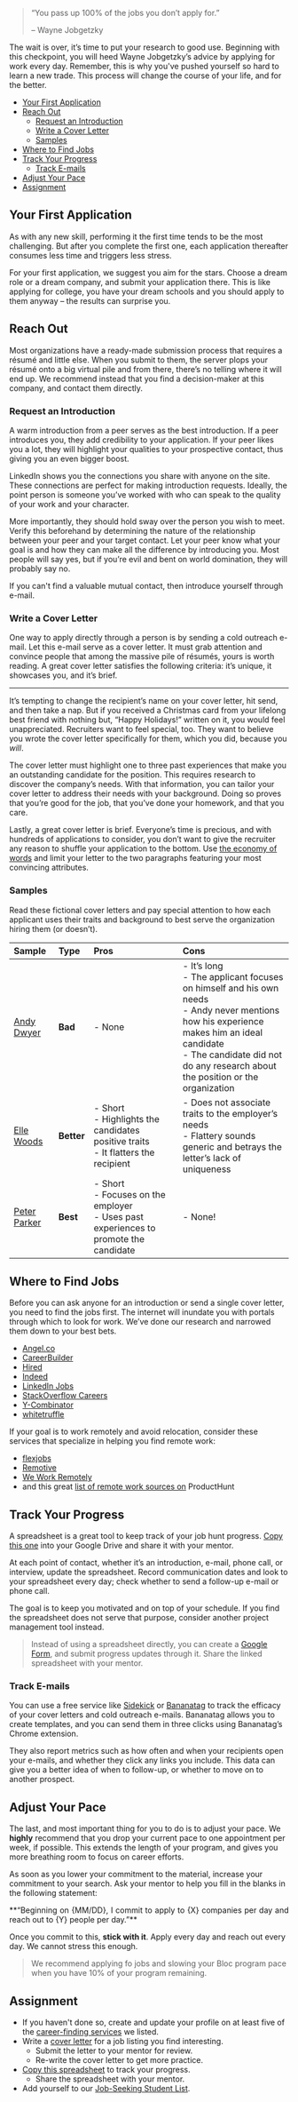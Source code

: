 > “You pass up 100% of the jobs you don’t apply for.”
>
> – Wayne Jobgetzky

The wait is over, it’s time to put your research to good use. Beginning with this checkpoint, you will heed Wayne Jobgetzky’s advice by applying for work every day. Remember, this is why you've pushed yourself so hard to learn a new trade. This process will change the course of your life, and for the better.

- [Your First Application](#your-first-application)
- [Reach Out](#reach-out)
  - [Request an Introduction](#request-an-introduction)
  - [Write a Cover Letter](#write-a-cover-letter)
  - [Samples](#samples)
- [Where to Find Jobs](#where-to-find-jobs)
- [Track Your Progress](#track-your-progress)
  - [Track E-mails](#track-e-mails)
- [Adjust Your Pace](#adjust-your-pace)
- [Assignment](#assignment)

<a name="your-first-application"></a>
## Your First Application

As with any new skill, performing it the first time tends to be the most challenging. But after you complete the first one, each application thereafter consumes less time and triggers less stress.

For your first application, we suggest you aim for the stars. Choose a dream role or a dream company, and submit your application there. This is like applying for college, you have your dream schools and you should apply to them anyway – the results can surprise you.

<a name="reach-out"></a>
## Reach Out

Most organizations have a ready-made submission process that requires a résumé and little else. When you submit to them, the server plops your résumé onto a big virtual pile and from there, there’s no telling where it will end up. We recommend instead that you find a decision-maker at this company, and contact them directly.

<a name="request-an-introduction"></a>
### Request an Introduction

A warm introduction from a peer serves as the best introduction. If a peer introduces you, they add credibility to your application. If your peer likes you a lot, they will highlight your qualities to your prospective contact, thus giving you an even bigger boost.

LinkedIn shows you the connections you share with anyone on the site. These connections are perfect for making introduction requests. Ideally, the point person is someone you’ve worked with who can speak to the quality of your work and your character.

More importantly, they should hold sway over the person you wish to meet. Verify this beforehand by determining the nature of the relationship between your peer and your target contact. Let your peer know what your goal is and how they can make all the difference by introducing you. Most people will say yes, but if you’re evil and bent on world domination, they will probably say no.

If you can't find a valuable mutual contact, then introduce yourself through e-mail.

<a name="write-a-cover-letter"></a>
### Write a Cover Letter

One way to apply directly through a person is by sending a cold outreach e-mail. Let this e-mail serve as a cover letter. It must grab attention and convince people that among the massive pile of résumés, yours is worth reading. A great cover letter satisfies the following criteria: it’s unique, it showcases you, and it’s brief.

---

It’s tempting to change the recipient’s name on your cover letter, hit send, and then take a nap. But if you received a Christmas card from your lifelong best friend with nothing but, “Happy Holidays!” written on it, you would feel unappreciated. Recruiters want to feel special, too. They want to believe you wrote the cover letter specifically for them, which you did, because you _will_.

The cover letter must highlight one to three past experiences that make you an outstanding candidate for the position. This requires research to discover the company’s needs. With that information, you can tailor your cover letter to address their needs with your background. Doing so proves that you’re good for the job, that you’ve done your homework, and that you care.

Lastly, a great cover letter is brief. Everyone’s time is precious, and with hundreds of applications to consider, you don’t want to give the recruiter any reason to shuffle your application to the bottom. Use [the economy of words](http://www.maryrosemaguire.com/2013/09/24/want-master-economy-words/) and limit your letter to the two paragraphs featuring your most convincing attributes.

<a name="samples"></a>
### Samples

Read these fictional cover letters and pay special attention to how each applicant uses their traits and background to best serve the organization hiring them (or doesn’t).

| Sample                                                                                         | Type       | Pros                                                                                     | Cons                                                                                                                                                                                                                           |
|:-----------------------------------------------------------------------------------------------|:-----------|:-----------------------------------------------------------------------------------------|:-------------------------------------------------------------------------------------------------------------------------------------------------------------------------------------------------------------------------------|
| [Andy Dwyer](https://docs.google.com/document/d/1bjB_k1vsss56IOFF3PMYBBmLtCzLJ5botw1xo-idU-s/) | **Bad**    | - None                                                                                   | - It’s long<br>- The applicant focuses on himself and his own needs<br>- Andy never mentions how his experience makes him an ideal candidate<br>- The candidate did not do any research about the position or the organization |
| [Elle Woods](https://docs.google.com/document/d/1Sbx6iiPAotG4lPAfrffk3RbQylY3mI36-P822pDIIFU/) | **Better** | - Short<br>- Highlights the candidates positive traits<br>- It flatters the recipient    | - Does not associate traits to the employer’s needs<br>- Flattery sounds generic and betrays the letter’s lack of uniqueness                                                                                                   |
| [Peter Parker](https://drive.google.com/open?id=1-nUFiG54pLntOopqorLVBTrEcaT2Pgdy-i-47T_iX_c)  | **Best**   | - Short<br>- Focuses on the employer<br>- Uses past experiences to promote the candidate | - None!                                                                                                                                                                                                                        |

<a name="where-to-find-jobs"></a>
## Where to Find Jobs

Before you can ask anyone for an introduction or send a single cover letter, you need to find the jobs first. The internet will inundate you with portals through which to look for work. We’ve done our research and narrowed them down to your best bets.

- [Angel.co](https://angel.co/jobs)
- [CareerBuilder](http://www.careerbuilder.com/)
- [Hired](https://hired.com/)
- [Indeed](http://www.indeed.com/)
- [LinkedIn Jobs](https://www.linkedin.com/job/home)
- [StackOverflow Careers](http://careers.stackoverflow.com/)
- [Y-Combinator](https://news.ycombinator.com/jobs)
- [whitetruffle](https://www.whitetruffle.com/)

If your goal is to work remotely and avoid relocation, consider these services that specialize in helping you find remote work:

- [flexjobs](https://www.flexjobs.com/)
- [Remotive](http://jobs.remotive.io/)
- [We Work Remotely](https://weworkremotely.com/)
- and this great [list of remote work sources on](https://www.producthunt.com/e/find-a-remote-job) ProductHunt

<a name="track-your-progress"></a>
## Track Your Progress

A spreadsheet is a great tool to keep track of your job hunt progress. [Copy this one](https://docs.google.com/spreadsheets/d/12WvdOVOyebEY4fyMSrp1ypunE_W8quml9h6KENeVceQ/copy) into your Google Drive and share it with your mentor.

At each point of contact, whether it’s an introduction, e-mail, phone call, or interview, update the spreadsheet. Record communication dates and look to your spreadsheet every day; check whether to send a follow-up e-mail or phone call.

The goal is to keep you motivated and on top of your schedule. If you find the spreadsheet does not serve that purpose, consider another project management tool instead.

>Instead of using a spreadsheet directly, you can create a [Google Form](https://www.google.com/forms/about/), and submit progress updates through it. Share the linked spreadsheet with your mentor.

<a name="track-e-mails"></a>
### Track E-mails

You can use a free service like [Sidekick](http://www.getsidekick.com/) or [Bananatag](https://www.bananatag.com/) to track the efficacy of your cover letters and cold outreach e-mails. Bananatag allows you to create templates, and you can send them in three clicks using Bananatag’s Chrome extension.

They also report metrics such as how often and when your recipients open your e-mails, and whether they click any links you include. This data can give you a better idea of when to follow-up, or whether to move on to another prospect.

<a name="adjust-your-pace"></a>
## Adjust Your Pace

The last, and most important thing for you to do is to adjust your pace. We **highly** recommend that you drop your current pace to one appointment per week, if possible. This extends the length of your program, and gives you more breathing room to focus on career efforts.

As soon as you lower your commitment to the material, increase your commitment to your search. Ask your mentor to help you fill in the blanks in the following statement:

<center><p style="text-align:justify">**“Beginning on {MM/DD}, I commit to apply to {X} companies per day and reach out to {Y} people per day.”**</p></center>

Once you commit to this, **stick with it**. Apply every day and reach out every day. We cannot stress this enough.

> We recommend applying fo jobs and slowing your Bloc program pace when you have 10% of your program remaining.

<a name="assignment"></a>
## Assignment

- If you haven't done so, create and update your profile on at least five of the [career-finding services](#where-to-find-jobs) we listed.
- Write a [cover letter](#write-a-cover-letter) for a job listing you find interesting.
  - Submit the letter to your mentor for review.
  - Re-write the cover letter to get more practice.
- [Copy this spreadsheet](https://docs.google.com/spreadsheets/d/12WvdOVOyebEY4fyMSrp1ypunE_W8quml9h6KENeVceQ/copy) to track your progress.
  - Share the spreadsheet with your mentor.
- Add yourself to our [Job-Seeking Student List](https://www.bloc.io/resources/job-seeking-student-directory).
